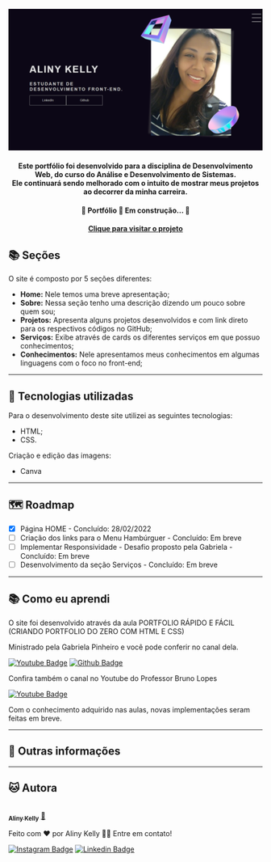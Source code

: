 
  ![Resultado final do projeto](public/assets/image/preview.png)


<h4 align="center">
  Este portfólio foi desenvolvido para a disciplina de Desenvolvimento Web, do curso do Análise e Desenvolvimento de Sistemas.
  </br>  
  Ele continuará sendo melhorado com o intuito de mostrar meus projetos ao decorrer da minha carreira.
</h4>

<h4 align="center"> 
	🚧  Portfólio 🚀 Em construção...  🚧
</h4>

<h4 align="center"><a href="https://alinykelly.github.io/meuportfolio/">Clique para visitar o projeto</a></h4>

## 📚 Seções
O site é composto por 5 seções diferentes:

- **Home:** Nele temos uma breve apresentação;
- **Sobre:** Nessa seção tenho uma descrição dizendo um pouco sobre quem sou;
- **Projetos:** Apresenta alguns projetos desenvolvidos e com link direto para os respectivos códigos no GitHub;
- **Serviços:** Exibe através de cards os diferentes serviços em que possuo conhecimentos;
- **Conhecimentos:** Nele apresentamos meus conhecimentos em algumas linguagens com o foco no front-end;

---

## 💼 Tecnologias utilizadas
Para o desenvolvimento deste site utilizei as seguintes tecnologias:

- HTML;
- CSS.

Criação e edição das imagens:

- Canva

---

## 🗺 Roadmap

- [x] Página HOME - Concluído: 28/02/2022
- [ ] Criação dos links para o Menu Hambúrguer - Concluído: Em breve
- [ ] Implementar Responsividade - Desafio proposto pela Gabriela - Concluído: Em breve
- [ ] Desenvolvimento da seção Serviços - Concluído: Em breve

---

## 📚 Como eu aprendi
O site foi desenvolvido através da aula PORTFOLIO RÁPIDO E FÁCIL (CRIANDO PORTFOLIO DO ZERO COM HTML E CSS)

Ministrado pela Gabriela Pinheiro e você pode conferir no canal dela.

 [![Youtube Badge](https://img.shields.io/badge/-GabrielaPinheiro-60e1e0?style=flat-square&labelColor=60e1e0&logo=youtube&logoColor=1e1e2a&link=https://www.youtube.com/c/GabrielaPinheiro/featured)](https://www.youtube.com/c/GabrielaPinheiro/featured) [![Github Badge](https://img.shields.io/badge/-SpruceGabriela-60e1e0?style=flat-square&labelColor=60e1e0&logo=github&logoColor=1e1e2a&link=https://github.com/SpruceGabriela)](https://github.com/SpruceGabriela)
 
Confira também o canal no Youtube do Professor Bruno Lopes

[![Youtube Badge](https://img.shields.io/badge/-ProfBrunoLopes-f44336?style=flat-square&labelColor=f44336&logo=youtube&logoColor=ffffff&link=https://www.youtube.com/c/ProfBrunoLopes/featured)](https://www.youtube.com/c/ProfBrunoLopes/featured)

Com o conhecimento adquirido nas aulas, novas implementações seram feitas em breve.

---

## 💜 Outras informações


---

## 🐱 Autora<br>

<a href="https://github.com/alinykelly">
 <img style="border-radius: 50%;" src="https://avatars.githubusercontent.com/u/58093742?v=4" width="100px;" alt=""/>
 <br />
 <sub><b>Aliny Kelly</b></sub></a> <a href="https://github.com/alinykelly" title="GitHub Aliny Kelly">🚀</a>


Feito com ❤️ por Aliny Kelly 👋🏽 Entre em contato!

[![Instagram Badge](https://img.shields.io/badge/-@alinykellyfs-cf1cf1?style=flat-square&labelColor=cf1cf1&logo=instagram&logoColor=white&link=https://instagram.com/alinykellyfs)](https://instagram.com/alinykellyfs) [![Linkedin Badge](https://img.shields.io/badge/-alinykelly-blue?style=flat-square&logo=Linkedin&logoColor=white&link=https://www.linkedin.com/in/alinykelly/)](https://www.linkedin.com/in/alinykelly/) 

